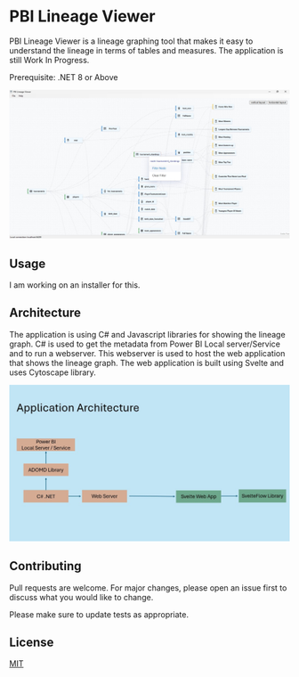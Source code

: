 
# PBI Lineage Viewer

PBI Lineage Viewer is a lineage graphing tool that makes it easy to understand the lineage in terms of tables and measures. The application is still Work In Progress.

Prerequisite:
.NET 8 or Above

![Lineage-1](Resources/Preview.jpg)

## Usage
I am working on an installer for this.

## Architecture
The application is using C# and Javascript libraries for showing the lineage graph. C# is used to get the metadata from Power BI Local server/Service
and to run a webserver. This webserver is used to host the web application that shows the lineage graph. The web application is built using Svelte and uses
Cytoscape library. 

![App Architecture](Resources/Architecture.jpg)

## Contributing

Pull requests are welcome. For major changes, please open an issue first
to discuss what you would like to change.

Please make sure to update tests as appropriate.

## License

[MIT](https://choosealicense.com/licenses/mit/)

